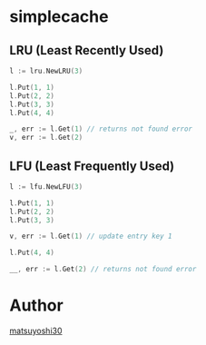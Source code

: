 # simplecache

## LRU (Least Recently Used)

```go
l := lru.NewLRU(3)

l.Put(1, 1)
l.Put(2, 2)
l.Put(3, 3)
l.Put(4, 4)

_, err := l.Get(1) // returns not found error
v, err := l.Get(2) 
```

## LFU (Least Frequently Used)

```go
l := lfu.NewLFU(3)

l.Put(1, 1)
l.Put(2, 2)
l.Put(3, 3)

v, err := l.Get(1) // update entry key 1

l.Put(4, 4)

__, err := l.Get(2) // returns not found error
```

# Author

[matsuyoshi30](https://twitter.com/matsuyoshi30)
